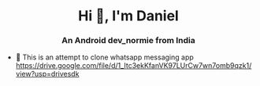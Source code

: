 <h1 align="center">Hi 👋, I'm Daniel</h1>
<h3 align="center">An Android dev_normie from India</h3>

- 🌱 This is an attempt to clone whatsapp messaging app
https://drive.google.com/file/d/1_Itc3ekKfanVK97LUrCw7wn7omb9qzk1/view?usp=drivesdk
